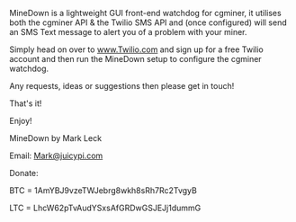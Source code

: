 MineDown is a lightweight GUI front-end watchdog for cgminer, it utilises both the cgminer API & the Twilio SMS API 
and (once configured) will send an SMS Text message to alert you of a problem with your miner.

Simply head on over to www.Twilio.com and sign up for a free Twilio account and then run the MineDown setup to configure the cgminer watchdog.

Any requests, ideas or suggestions then please get in touch!

That's it!

Enjoy!

MineDown by Mark Leck

Email: Mark@juicypi.com

Donate:

BTC = 1AmYBJ9vzeTWJebrg8wkh8sRh7Rc2TvgyB

LTC = LhcW62pTvAudYSxsAfGRDwGSJEJj1dummG 
